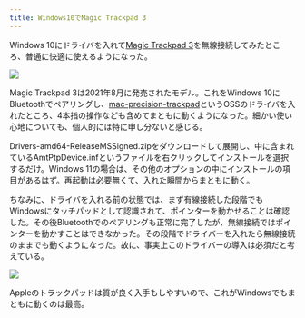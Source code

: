 ```yaml
---
title: Windows10でMagic Trackpad 3
---
```

Windows 10にドライバを入れて[Magic Trackpad 3](https://www.amazon.co.jp/dp/B09BTT6FJ9)を無線接続してみたところ、普通に快適に使えるようになった。

![](https://lh4.googleusercontent.com/C8cqR2FcUyV_c4UJW5mHP1ofb_5j5z3_dRxNh94593CUFxybkbvTjqXFISHvOFAK1fJmM1dhbHQD1_tqhKRT58OTcBS4VX0v_iOUpJb-N1909A4HMNacKxqEMaoOOIcX0qb_-MPVz-feCSnmIKgq0rjeybclpp98ZT0OW9yIsq1FZZuG2EjuSFXjbR3oHw)

Magic Trackpad 3は2021年8月に発売されたモデル。これをWindows 10にBluetoothでペアリングし、[mac-precision-trackpad](https://github.com/imbushuo/mac-precision-touchpad)というOSSのドライバを入れたところ、4本指の操作なども含めてまともに動くようになった。細かい使い心地についても、個人的には特に申し分ないと感じる。

Drivers-amd64-ReleaseMSSigned.zipをダウンロードして展開し、中に含まれているAmtPtpDevice.infというファイルを右クリックしてインストールを選択するだけ。Windows 11の場合は、その他のオプションの中にインストールの項目があるはず。再起動は必要無くて、入れた瞬間からまともに動く。

ちなみに、ドライバを入れる前の状態では、まず有線接続した段階でもWindowsにタッチパッドとして認識されて、ポインターを動かせることは確認した。その後Bluetoothでのペアリングも正常に完了したが、無線接続ではポインターを動かすことはできなかった。その段階でドライバーを入れたら無線接続のままでも動くようになった。故に、事実上このドライバーの導入は必須だと考えている。

![](https://lh4.googleusercontent.com/bF_JK1ue0akodfXhLnKA5NfxCY93P8Q33XQYv2FsgZTr-N-eCU2yZdvvmButRo9V2IejqhN6x2gJM7WDrLI9KJhbpHyhLlPCMV-IYL4u4ovwnFzLgrwoQJChq5U4i-iSAI7APuKIY95Txw2iLQ5UsUJpRtyRAMYn_esFyMorZisTLhUxCx-Nsj4GboiF2w)

Appleのトラックパッドは質が良く入手もしやすいので、これがWindowsでもまともに動くのは最高。
